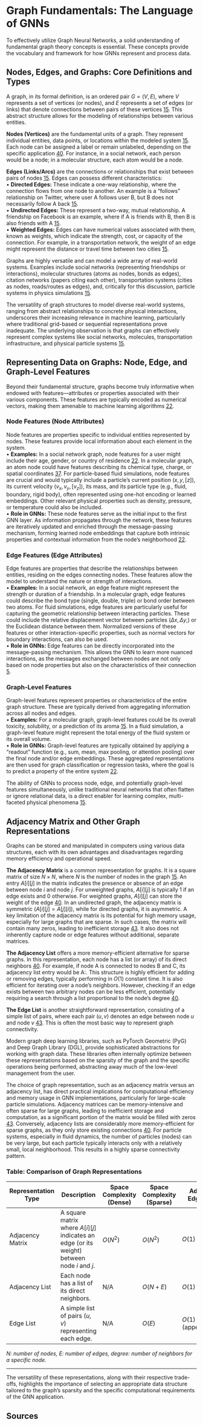 # Graph Fundamentals: The Language of GNNs

To effectively utilize Graph Neural Networks, a solid understanding of fundamental graph theory concepts is essential. These concepts provide the vocabulary and framework for how GNNs represent and process data.  

## Nodes, Edges, and Graphs: Core Definitions and Types

A graph, in its formal definition, is an ordered pair $G=(V,E)$, where $V$ represents a set of vertices (or nodes), and $E$ represents a set of edges (or links) that denote connections between pairs of these vertices [15]. This abstract structure allows for the modeling of relationships between various entities.

**Nodes (Vertices)** are the fundamental units of a graph. They represent individual entities, data points, or locations within the modeled system [15]. Each node can be assigned a label or remain unlabeled, depending on the specific application [40]. For instance, in a social network, each person would be a node; in a molecular structure, each atom would be a node.

**Edges (Links/Arcs)** are the connections or relationships that exist between pairs of nodes [15]. Edges can possess different characteristics:  
• **Directed Edges:** These indicate a one-way relationship, where the connection flows from one node to another. An example is a “follows” relationship on Twitter, where user A follows user B, but B does not necessarily follow A back [15].  
• **Undirected Edges:** These represent a two-way, mutual relationship. A friendship on Facebook is an example, where if A is friends with B, then B is also friends with A [15].  
• **Weighted Edges:** Edges can have numerical values associated with them, known as weights, which indicate the strength, cost, or capacity of the connection. For example, in a transportation network, the weight of an edge might represent the distance or travel time between two cities [15].

Graphs are highly versatile and can model a wide array of real-world systems. Examples include social networks (representing friendships or interactions), molecular structures (atoms as nodes, bonds as edges), citation networks (papers citing each other), transportation systems (cities as nodes, roads/routes as edges), and, critically for this discussion, particle systems in physics simulations [15].

The versatility of graph structures to model diverse real-world systems, ranging from abstract relationships to concrete physical interactions, underscores their increasing relevance in machine learning, particularly where traditional grid-based or sequential representations prove inadequate. The underlying observation is that graphs can effectively represent complex systems like social networks, molecules, transportation infrastructure, and physical particle systems [15].

## Representing Data on Graphs: Node, Edge, and Graph-Level Features

Beyond their fundamental structure, graphs become truly informative when endowed with features—attributes or properties associated with their various components. These features are typically encoded as numerical vectors, making them amenable to machine learning algorithms [22].

### Node Features (Node Attributes)

Node features are properties specific to individual entities represented by nodes. These features provide local information about each element in the system.  
• **Examples:** In a social network graph, node features for a user might include their age, gender, or country of residence [22]. In a molecular graph, an atom node could have features describing its chemical type, charge, or spatial coordinates [37]. For particle-based fluid simulations, node features are crucial and would typically include a particle’s current position $(x, y, [z])$, its current velocity $(v_x, v_y, [v_z])$, its mass, and its particle type (e.g., fluid, boundary, rigid body), often represented using one-hot encoding or learned embeddings. Other relevant physical properties such as density, pressure, or temperature could also be included.  
• **Role in GNNs:** These node features serve as the initial input to the first GNN layer. As information propagates through the network, these features are iteratively updated and enriched through the message-passing mechanism, forming learned node embeddings that capture both intrinsic properties and contextual information from the node’s neighborhood [22].

### Edge Features (Edge Attributes)

Edge features are properties that describe the relationships between entities, residing on the edges connecting nodes. These features allow the model to understand the nature or strength of interactions.  
• **Examples:** In a social network, an edge feature might represent the strength or duration of a friendship. In a molecular graph, edge features could describe the bond type (single, double, triple) or bond order between two atoms. For fluid simulations, edge features are particularly useful for capturing the geometric relationship between interacting particles. These could include the relative displacement vector between particles $(\Delta x, \Delta y, )$ or the Euclidean distance between them. Normalized versions of these features or other interaction-specific properties, such as normal vectors for boundary interactions, can also be used.  
• **Role in GNNs:** Edge features can be directly incorporated into the message-passing mechanism. This allows the GNN to learn more nuanced interactions, as the messages exchanged between nodes are not only based on node properties but also on the characteristics of their connection [5].

### Graph-Level Features

Graph-level features represent properties or characteristics of the entire graph structure. These are typically derived from aggregating information across all nodes and edges.  
• **Examples:** For a molecular graph, graph-level features could be its overall toxicity, solubility, or a prediction of its aroma [15]. In a fluid simulation, a graph-level feature might represent the total energy of the fluid system or its overall volume.  
• **Role in GNNs:** Graph-level features are typically obtained by applying a “readout” function (e.g., sum, mean, max pooling, or attention pooling) over the final node and/or edge embeddings. These aggregated representations are then used for graph classification or regression tasks, where the goal is to predict a property of the entire system [22].

The ability of GNNs to process node, edge, and potentially graph-level features simultaneously, unlike traditional neural networks that often flatten or ignore relational data, is a direct enabler for learning complex, multi-faceted physical phenomena [15].

## Adjacency Matrix and Other Graph Representations

Graphs can be stored and manipulated in computers using various data structures, each with its own advantages and disadvantages regarding memory efficiency and operational speed.

**The Adjacency Matrix** is a common representation for graphs. It is a square matrix of size $N \times N$, where $N$ is the number of nodes in the graph [15]. An entry $A[i][j]$ in the matrix indicates the presence or absence of an edge between node $i$ and node $j$. For unweighted graphs, $A[i][j]$ is typically 1 if an edge exists and 0 otherwise. For weighted graphs, $A[i][j]$ can store the weight of the edge [40]. In an undirected graph, the adjacency matrix is symmetric ($A[i][j]=A[j][i]$), while for directed graphs, it is asymmetric. A key limitation of the adjacency matrix is its potential for high memory usage, especially for large graphs that are sparse. In such cases, the matrix will contain many zeros, leading to inefficient storage [43]. It also does not inherently capture node or edge features without additional, separate matrices.

**The Adjacency List** offers a more memory-efficient alternative for sparse graphs. In this representation, each node has a list (or array) of its direct neighbors [40]. For example, if node A is connected to nodes B and C, its adjacency list entry would be A:. This structure is highly efficient for adding or removing edges, typically performing in $O(1)$ constant time. It is also efficient for iterating over a node’s neighbors. However, checking if an edge exists between two arbitrary nodes can be less efficient, potentially requiring a search through a list proportional to the node’s degree [40].

**The Edge List** is another straightforward representation, consisting of a simple list of pairs, where each pair $(u, v)$ denotes an edge between node $u$ and node $v$ [43]. This is often the most basic way to represent graph connectivity.

Modern graph deep learning libraries, such as PyTorch Geometric (PyG) and Deep Graph Library (DGL), provide sophisticated abstractions for working with graph data. These libraries often internally optimize between these representations based on the sparsity of the graph and the specific operations being performed, abstracting away much of the low-level management from the user.

The choice of graph representation, such as an adjacency matrix versus an adjacency list, has direct practical implications for computational efficiency and memory usage in GNN implementations, particularly for large-scale particle simulations. Adjacency matrices can be memory-intensive and often sparse for large graphs, leading to inefficient storage and computation, as a significant portion of the matrix would be filled with zeros [43]. Conversely, adjacency lists are considerably more memory-efficient for sparse graphs, as they only store existing connections [40]. For particle systems, especially in fluid dynamics, the number of particles (nodes) can be very large, but each particle typically interacts only with a relatively small, local neighborhood. This results in a highly sparse connectivity pattern.

### Table: Comparison of Graph Representations

| Representation Type | Description | Space Complexity (Dense) | Space Complexity (Sparse) | Add Edge | Remove Edge | Check Edge | Iterate Neighbors | Typical Use Cases/Advantages | Disadvantages |
|---------------------|-------------|--------------------------|---------------------------|----------|-------------|------------|-------------------|------------------------------|---------------|
| Adjacency Matrix | A square matrix where $A[i][j]$ indicates an edge (or its weight) between node $i$ and $j$. | $O(N^{2})$ | $O(N^{2})$ | $O(1)$ | $O(1)$ | $O(1)$ | $O(N)$ | Quick edge lookup, simple for dense graphs. | High memory for sparse graphs, slow for iterating all neighbors. |
| Adjacency List | Each node has a list of its direct neighbors. | N/A | $O(N+E)$ | $O(1)$ | $O(\text{degree})$ | $O(\text{degree})$ | $O(\text{degree})$ | Memory efficient for sparse graphs, efficient for neighbor traversal. | Slower edge lookup, can be complex to implement. |
| Edge List | A simple list of pairs $(u, v)$ representing each edge. | N/A | $O(E)$ | $O(1)$ (append) | $O(E)$ | $O(E)$ | $O(E)$ | Simplest to store, good for initial data loading. | Inefficient for most graph operations (neighbor lookup, etc.). |

*N: number of nodes, E: number of edges, degree: number of neighbors for a specific node.*

---

The versatility of these representations, along with their respective trade-offs, highlights the importance of selecting an appropriate data structure tailored to the graph’s sparsity and the specific computational requirements of the GNN application.

## Sources

[5]: https://community.arm.com/arm-community-blogs/b/mobile-graphics-and-gaming-blog/posts/physics-simulation-graph-neural-networks-targeting-mobile  
[15]: https://viso.ai/deep-learning/graph-neural-networks/  
[22]: https://karthick.ai/blog/2024/Graph-Neural-Network/  
[37]: https://cs.stanford.edu/people/jure/pubs/pretrain-iclr20.pdf  
[40]: https://www.geeksforgeeks.org/introduction-to-graphs-data-structure-and-algorithm-tutorials/  
[43]: https://algodaily.com/lessons/implementing-graphs-edge-list-adjacency-list-adjacency-matrix  
[45]: http://proceedings.mlr.press/v129/yang20a/yang20a.pdf